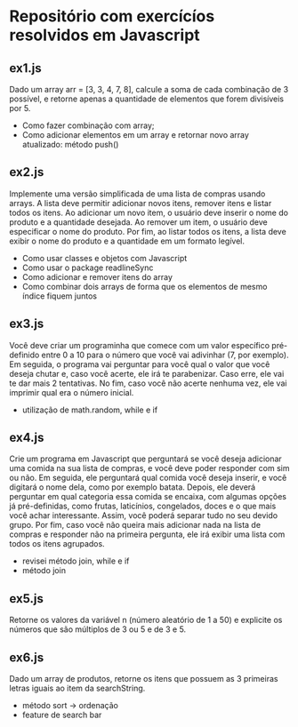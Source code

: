 <h1>Repositório com exercícíos resolvidos em Javascript</h1>

<h2>ex1.js</h2>

<p>Dado um array arr = [3, 3, 4, 7, 8], calcule a soma de cada combinação de 3 possível, e retorne apenas a quantidade de elementos que forem divisíveis por 5.</p>

<ul>
    <li>Como fazer combinação com array;</li>
    <li>Como adicionar elementos em um array e retornar novo array atualizado: método push()</li>
</ul>

<h2>ex2.js</h2>

<p>Implemente uma versão simplificada de uma lista de compras usando arrays. A lista deve permitir adicionar novos itens, remover itens e listar todos os itens. Ao adicionar um novo item, o usuário deve inserir o nome do produto e a quantidade desejada. Ao remover um item, o usuário deve especificar o nome do produto. Por fim, ao listar todos os itens, a lista deve exibir o nome do produto e a quantidade em um formato legível.</p>

<ul>
    <li>Como usar classes e objetos com Javascript</li>
    <li>Como usar o package readlineSync</li>
    <li>Como adicionar e remover itens do array</li>
    <li>Como combinar dois arrays de forma que os elementos de mesmo índice fiquem juntos</li>
</ul>

<h2>ex3.js</h2>

<p>Você deve criar um programinha que comece com um valor específico pré-definido entre 0 a 10 para o número que você vai adivinhar (7, por exemplo). Em seguida, o programa vai perguntar para você qual o valor que você deseja chutar e, caso você acerte, ele irá te parabenizar. Caso erre, ele vai te dar mais 2 tentativas. No fim, caso você não acerte nenhuma vez, ele vai imprimir qual era o número inicial.</p>

<ul>
    <li>utilização de math.random, while e if</li>
</ul>

<h2>ex4.js</h2>

<p>Crie um programa em Javascript que perguntará se você deseja adicionar uma comida na sua lista de compras, e você deve poder responder com sim ou não. Em seguida, ele perguntará qual comida você deseja inserir, e você digitará o nome dela, como por exemplo batata. Depois, ele deverá perguntar em qual categoria essa comida se encaixa, com algumas opções já pré-definidas, como frutas, laticínios, congelados, doces e o que mais você achar interessante. Assim, você poderá separar tudo no seu devido grupo. Por fim, caso você não queira mais adicionar nada na lista de compras e responder não na primeira pergunta, ele irá exibir uma lista com todos os itens agrupados.</p>

<ul>
    <li>revisei método join, while e if</li>
    <li>método join</li>
</ul>

<h2>ex5.js</h2>

<p>Retorne os valores da variável n (número aleatório de 1 a 50) e explicite os números que são múltiplos de 3 ou 5 e de 3 e 5.</p>

<h2>ex6.js</h2>

<p>Dado um array de produtos, retorne os itens que possuem as 3 primeiras letras iguais ao item da searchString.</p>

<ul>
    <li>método sort -> ordenação</li>
    <li>feature de search bar</li>
</ul>